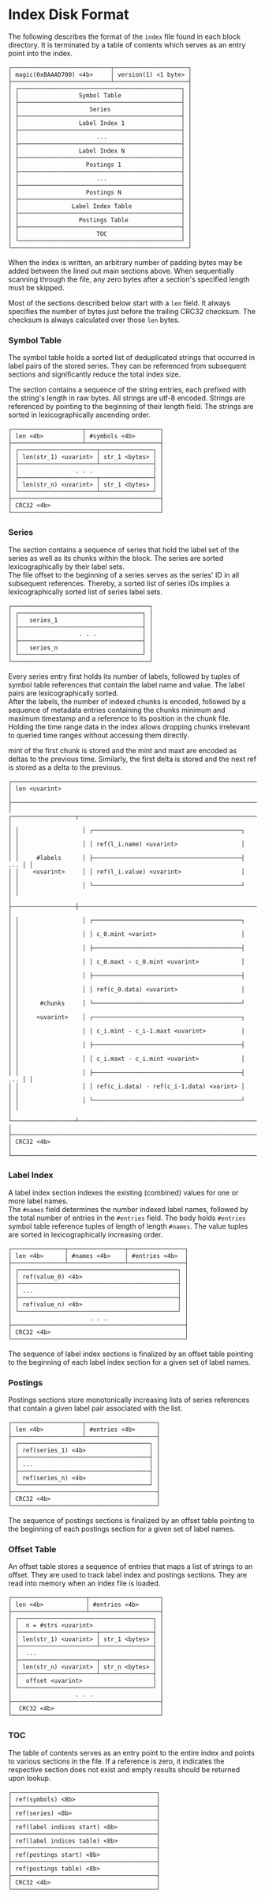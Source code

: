 # Index Disk Format

The following describes the format of the `index` file found in each block directory.
It is terminated by a table of contents which serves as an entry point into the index.

```
┌────────────────────────────┬─────────────────────┐
│ magic(0xBAAAD700) <4b>     │ version(1) <1 byte> │
├────────────────────────────┴─────────────────────┤
│ ┌──────────────────────────────────────────────┐ │
│ │                 Symbol Table                 │ │
│ ├──────────────────────────────────────────────┤ │
│ │                    Series                    │ │
│ ├──────────────────────────────────────────────┤ │
│ │                 Label Index 1                │ │
│ ├──────────────────────────────────────────────┤ │
│ │                      ...                     │ │
│ ├──────────────────────────────────────────────┤ │
│ │                 Label Index N                │ │
│ ├──────────────────────────────────────────────┤ │
│ │                   Postings 1                 │ │
│ ├──────────────────────────────────────────────┤ │
│ │                      ...                     │ │
│ ├──────────────────────────────────────────────┤ │
│ │                   Postings N                 │ │
│ ├──────────────────────────────────────────────┤ │
│ │               Label Index Table              │ │
│ ├──────────────────────────────────────────────┤ │
│ │                 Postings Table               │ │
│ ├──────────────────────────────────────────────┤ │
│ │                      TOC                     │ │
│ └──────────────────────────────────────────────┘ │
└──────────────────────────────────────────────────┘
```

When the index is written, an arbitrary number of padding bytes may be added between the lined out main sections above. When sequentially scanning through the file, any zero bytes after a section's specified length must be skipped.

Most of the sections described below start with a `len` field. It always specifies the number of bytes just before the trailing CRC32 checksum. The checksum is always calculated over those `len` bytes.


### Symbol Table

The symbol table holds a sorted list of deduplicated strings that occurred in label pairs of the stored series. They can be referenced from subsequent sections and significantly reduce the total index size.

The section contains a sequence of the string entries, each prefixed with the string's length in raw bytes. All strings are utf-8 encoded.
Strings are referenced by pointing to the beginning of their length field. The strings are sorted in lexicographically ascending order.

```
┌────────────────────┬─────────────────────┐
│ len <4b>           │ #symbols <4b>       │
├────────────────────┴─────────────────────┤
│ ┌──────────────────────┬───────────────┐ │
│ │ len(str_1) <uvarint> │ str_1 <bytes> │ │
│ ├──────────────────────┴───────────────┤ │
│ │                . . .                 │ │
│ ├──────────────────────┬───────────────┤ │
│ │ len(str_n) <uvarint> │ str_1 <bytes> │ │
│ └──────────────────────┴───────────────┘ │
├──────────────────────────────────────────┤
│ CRC32 <4b>                               │
└──────────────────────────────────────────┘
```


### Series

The section contains a sequence of series that hold the label set of the series as well as its chunks within the block. The series are sorted lexicographically by their label sets.  
The file offset to the beginning of a series serves as the series' ID in all subsequent references. Thereby, a sorted list of series IDs implies a lexicographically sorted list of series label sets.

```
┌───────────────────────────────────────┐
│ ┌───────────────────────────────────┐ │
│ │   series_1                        │ │
│ ├───────────────────────────────────┤ │
│ │                 . . .             │ │
│ ├───────────────────────────────────┤ │
│ │   series_n                        │ │
│ └───────────────────────────────────┘ │
└───────────────────────────────────────┘
```

Every series entry first holds its number of labels, followed by tuples of symbol table references that contain the label name and value. The label pairs are lexicographically sorted.  
After the labels, the number of indexed chunks is encoded, followed by a sequence of metadata entries containing the chunks minimum and maximum timestamp and a reference to its position in the chunk file. Holding the time range data in the index allows dropping chunks irrelevant to queried time ranges without accessing them directly.

mint of the first chunk is stored and the mint and maxt are encoded as deltas to the previous time. Similarly, the first delta is stored and the next ref is stored as a delta to the previous.

```
┌─────────────────────────────────────────────────────────────────────────┐
│ len <uvarint>                                                           │
├─────────────────────────────────────────────────────────────────────────┤
│ ┌──────────────────┬──────────────────────────────────────────────────┐ │
│ │                  │ ┌──────────────────────────────────────────┐     │ │
│ │                  │ │ ref(l_i.name) <uvarint>                  │     │ │
│ │     #labels      │ ├──────────────────────────────────────────┤ ... │ │
│ │    <uvarint>     │ │ ref(l_i.value) <uvarint>                 │     │ │
│ │                  │ └──────────────────────────────────────────┘     │ │
│ ├──────────────────┼──────────────────────────────────────────────────┤ │
│ │                  │ ┌──────────────────────────────────────────┐     │ │
│ │                  │ │ c_0.mint <varint>                        │     │ │
│ │                  │ ├──────────────────────────────────────────┤     │ │
│ │                  │ │ c_0.maxt - c_0.mint <uvarint>            │     │ │
│ │                  │ ├──────────────────────────────────────────┤     │ │
│ │                  │ │ ref(c_0.data) <uvarint>                  │     │ │
│ │      #chunks     │ └──────────────────────────────────────────┘     │ │
│ │     <uvarint>    │ ┌──────────────────────────────────────────┐     │ │
│ │                  │ │ c_i.mint - c_i-1.maxt <uvarint>          │     │ │
│ │                  │ ├──────────────────────────────────────────┤     │ │
│ │                  │ │ c_i.maxt - c_i.mint <uvarint>            │     │ │
│ │                  │ ├──────────────────────────────────────────┤ ... │ │
│ │                  │ │ ref(c_i.data) - ref(c_i-1.data) <varint> │     │ │
│ │                  │ └──────────────────────────────────────────┘     │ │
│ └──────────────────┴──────────────────────────────────────────────────┘ │
├─────────────────────────────────────────────────────────────────────────┤
│ CRC32 <4b>                                                              │
└─────────────────────────────────────────────────────────────────────────┘
```



### Label Index

A label index section indexes the existing (combined) values for one or more label names.  
The `#names` field determines the number indexed label names, followed by the total number of entries in the `#entries` field. The body holds `#entries` symbol table reference tuples of length of length `#names`. The value tuples are sorted in lexicographically increasing order.

```
┌───────────────┬────────────────┬────────────────┐
│ len <4b>      │ #names <4b>    │ #entries <4b>  │
├───────────────┴────────────────┴────────────────┤
│ ┌─────────────────────────────────────────────┐ │
│ │ ref(value_0) <4b>                           │ │
│ ├─────────────────────────────────────────────┤ │
│ │ ...                                         │ │
│ ├─────────────────────────────────────────────┤ │
│ │ ref(value_n) <4b>                           │ │
│ └─────────────────────────────────────────────┘ │
│                      . . .                      │
├─────────────────────────────────────────────────┤
│ CRC32 <4b>                                      │
└─────────────────────────────────────────────────┘
```

The sequence of label index sections is finalized by an offset table pointing to the beginning of each label index section for a given set of label names.

### Postings

Postings sections store monotonically increasing lists of series references that contain a given label pair associated with the list.  

```
┌────────────────────┬────────────────────┐
│ len <4b>           │ #entries <4b>      │
├────────────────────┴────────────────────┤
│ ┌─────────────────────────────────────┐ │
│ │ ref(series_1) <4b>                  │ │
│ ├─────────────────────────────────────┤ │
│ │ ...                                 │ │
│ ├─────────────────────────────────────┤ │
│ │ ref(series_n) <4b>                  │ │
│ └─────────────────────────────────────┘ │
├─────────────────────────────────────────┤
│ CRC32 <4b>                              │
└─────────────────────────────────────────┘
```

The sequence of postings sections is finalized by an offset table pointing to the beginning of each postings section for a given set of label names.

### Offset Table

An offset table stores a sequence of entries that maps a list of strings to an offset. They are used to track label index and postings sections. They are read into memory when an index file is loaded.

```
┌─────────────────────┬────────────────────┐
│ len <4b>            │ #entries <4b>      │
├─────────────────────┴────────────────────┤
│ ┌──────────────────────────────────────┐ │
│ │  n = #strs <uvarint>                 │ │
│ ├──────────────────────┬───────────────┤ │
│ │ len(str_1) <uvarint> │ str_1 <bytes> │ │
│ ├──────────────────────┴───────────────┤ │
│ │  ...                                 │ │
│ ├──────────────────────┬───────────────┤ │
│ │ len(str_n) <uvarint> │ str_n <bytes> │ │
│ ├──────────────────────┴───────────────┤ │
│ │  offset <uvarint>                    │ │
│ └──────────────────────────────────────┘ │
│                  . . .                   │
├──────────────────────────────────────────┤
│  CRC32 <4b>                              │
└──────────────────────────────────────────┘
```


### TOC

The table of contents serves as an entry point to the entire index and points to various sections in the file.
If a reference is zero, it indicates the respective section does not exist and empty results should be returned upon lookup.

```
┌─────────────────────────────────────────┐
│ ref(symbols) <8b>                       │
├─────────────────────────────────────────┤
│ ref(series) <8b>                        │
├─────────────────────────────────────────┤
│ ref(label indices start) <8b>           │
├─────────────────────────────────────────┤
│ ref(label indices table) <8b>           │
├─────────────────────────────────────────┤
│ ref(postings start) <8b>                │
├─────────────────────────────────────────┤
│ ref(postings table) <8b>                │
├─────────────────────────────────────────┤
│ CRC32 <4b>                              │
└─────────────────────────────────────────┘
```

